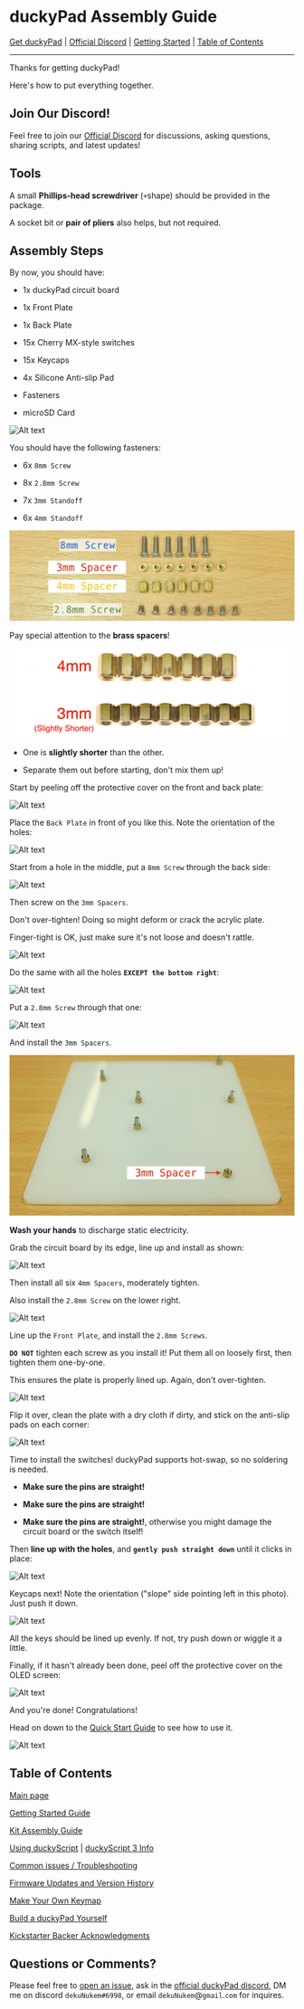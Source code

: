 # duckyPad Assembly Guide

[Get duckyPad](https://www.tindie.com/products/21984/) | [Official Discord](https://discord.gg/4sJCBx5) | [Getting Started](getting_started.md) | [Table of Contents](#table-of-contents)

------

Thanks for getting duckyPad!

Here's how to put everything together.

## Join Our Discord!

Feel free to join our [Official Discord](https://discord.gg/4sJCBx5) for discussions, asking questions, sharing scripts, and latest updates!

## Tools

A small **Phillips-head screwdriver** (`+`shape) should be provided in the package.

A socket bit or **pair of pliers** also helps, but not required.

## Assembly Steps

By now, you should have:

* 1x duckyPad circuit board

* 1x Front Plate

* 1x Back Plate

* 15x Cherry MX-style switches

* 15x Keycaps

* 4x Silicone Anti-slip Pad

* Fasteners

* microSD Card

![Alt text](resources/pics/assembly/assembly1.jpeg)

You should have the following fasteners:

* 6x `8mm Screw`

* 8x `2.8mm Screw`

* 7x `3mm Standoff`

* 6x `4mm Standoff`

![Alt text](resources/pics/assembly/assembly3.jpeg)

Pay special attention to the **brass spacers**!

![Alt text](resources/pics/assembly/4mm3mm.png)

* One is **slightly shorter** than the other.

* Separate them out before starting, don't mix them up!

Start by peeling off the protective cover on the front and back plate:

![Alt text](resources/pics/assembly/assembly2.jpeg)

Place the `Back Plate` in front of you like this. Note the orientation of the holes:

![Alt text](resources/pics/assembly/assembly4.jpeg)

Start from a hole in the middle, put a `8mm Screw` through the back side:

![Alt text](resources/pics/assembly/assembly5.jpeg)

Then screw on the `3mm Spacers`.

Don't over-tighten! Doing so might deform or crack the acrylic plate.

Finger-tight is OK, just make sure it's not loose and doesn't rattle.

![Alt text](resources/pics/assembly/assembly6.jpeg)

Do the same with all the holes **`EXCEPT the bottom right`**:

![Alt text](resources/pics/assembly/assembly7.jpeg)

Put a `2.8mm Screw` through that one:

![Alt text](resources/pics/assembly/assembly8.jpeg)

And install the `3mm Spacers`.

![Alt text](resources/pics/assembly/assembly9.jpeg)

**Wash your hands** to discharge static electricity.

Grab the circuit board by its edge, line up and install as shown:

![Alt text](resources/pics/assembly/assembly10.jpeg)

Then install all six `4mm Spacers`, moderately tighten.

Also install the `2.8mm Screw` on the lower right.

![Alt text](resources/pics/assembly/assembly11.jpeg)

Line up the `Front Plate`, and install the `2.8mm Screws`.

**`DO NOT`** tighten each screw as you install it! Put them all on loosely first, then tighten them one-by-one.

This ensures the plate is properly lined up. Again, don't over-tighten.

![Alt text](resources/pics/assembly/assembly12.jpeg)

Flip it over, clean the plate with a dry cloth if dirty, and stick on the anti-slip pads on each corner:

![Alt text](resources/pics/assembly/assembly13.jpeg)

Time to install the switches! duckyPad supports hot-swap, so no soldering is needed. 

* **Make sure the pins are straight!**

* **Make sure the pins are straight!** 

* **Make sure the pins are straight!**, otherwise you might damage the circuit board or the switch itself!

Then **line up with the holes**, and **`gently push straight down`** until it clicks in place:

![Alt text](resources/pics/assembly/assembly14.jpeg)

Keycaps next! Note the orientation ("slope" side pointing left in this photo). Just push it down.

![Alt text](resources/pics/assembly/assembly15.jpeg)

All the keys should be lined up evenly. If not, try push down or wiggle it a little.

Finally, if it hasn't already been done, peel off the protective cover on the OLED screen:

![Alt text](resources/pics/assembly/peel.jpg)

And you're done! Congratulations!

Head on down to the [Quick Start Guide](/getting_started.md) to see how to use it.

![Alt text](resources/pics/assembly/assembly16.jpeg)

## Table of Contents

[Main page](README.md)

[Getting Started Guide](getting_started.md)

[Kit Assembly Guide](kit_assembly_guide.md)

[Using duckyScript](duckyscript_info.md) | [duckyScript 3 Info](duckyscript3_instructions.md)

[Common issues / Troubleshooting](troubleshooting.md)

[Firmware Updates and Version History](firmware_updates_and_version_history.md)

[Make Your Own Keymap](./keymap_instructions.md)

[Build a duckyPad Yourself](build_it_yourself.md)

[Kickstarter Backer Acknowledgments](kickstarter_backers.md)

## Questions or Comments?

Please feel free to [open an issue](https://github.com/dekuNukem/duckypad/issues), ask in the [official duckyPad discord](https://discord.gg/4sJCBx5), DM me on discord `dekuNukem#6998`, or email `dekuNukem`@`gmail`.`com` for inquires.
